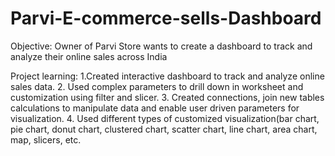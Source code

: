 # Parvi-E-commerce-sells-Dashboard
Objective: Owner of Parvi Store wants to create a dashboard to track and analyze their online sales across India

Project learning: 
1.Created interactive dashboard to track and analyze online sales data. 
2. Used complex parameters to drill down in worksheet and customization using filter and slicer. 
3. Created connections, join new tables calculations to manipulate data and enable user driven parameters for visualization. 
4. Used different types of customized visualization(bar chart, pie chart, donut chart, clustered chart, scatter chart, line chart, area chart, map, slicers, etc.
